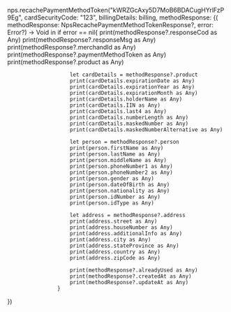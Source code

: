 nps.recachePaymentMethodToken("kWRZGcAxy5D7MoB6BDACugHYrlFzP9Eg",
            cardSecurityCode: "123",
              billingDetails: billing,
              methodResponse: {( methodResponse: NpsRecachePaymentMethodTokenResponse?, error: Error?) -> Void in
                    if error == nil{
                        print(methodResponse?.responseCod as Any)
                        print(methodResponse?.responseMsg as Any)
                        print(methodResponse?.merchandId as Any)
                        print(methodResponse?.paymentMethodToken as Any)
                        print(methodResponse?.product as Any)

                        let cardDetails = methodResponse?.product
                        print(cardDetails.expirationDate as Any)
                        print(cardDetails.expirationYear as Any)
                        print(cardDetails.expirationMonth as Any)
                        print(cardDetails.holderName as Any)
                        print(cardDetails.IIN as Any)
                        print(cardDetails.last4 as Any)
                        print(cardDetails.numberLength as Any)
                        print(cardDetails.maskedNumber as Any)
                        print(cardDetails.maskedNumberAlternative as Any)

                        let person = methodResponse?.person
                        print(person.firstName as Any)
                        print(person.lastName as Any)
                        print(person.middleName as Any)
                        print(person.phoneNumber1 as Any)
                        print(person.phoneNumber2 as Any)
                        print(person.gender as Any)
                        print(person.dateOfBirth as Any)
                        print(person.nationality as Any)
                        print(person.idNumber as Any)
                        print(person.idType as Any)

                        let address = methodResponse?.address
                        print(address.street as Any)
                        print(address.houseNumber as Any)
                        print(address.additionalInfo as Any)
                        print(address.city as Any)
                        print(address.stateProvince as Any)
                        print(address.country as Any)
                        print(address.zipCode as Any)

                        print(methodResponse?.alreadyUsed as Any)
                        print(methodResponse?.createdAt as Any)
                        print(methodResponse?.updateAt as Any)
                    }
})
